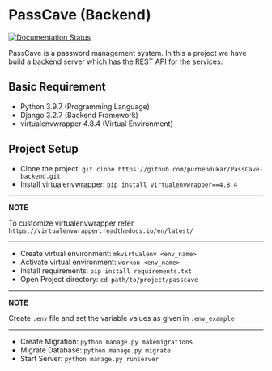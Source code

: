 # PassCave (Backend)

[![Documentation Status](https://readthedocs.org/projects/passcave-backend/badge/?version=latest)](https://passcave-backend.readthedocs.io/en/latest/?badge=latest)

PassCave is a password management system. In this a project we have build a backend server which has the REST API for the services.

## Basic Requirement
- Python 3.9.7 (Programming Language)
- Django 3.2.7 (Backend Framework)
- virtualenvwrapper 4.8.4 (Virtual Environment)

## Project Setup

- Clone the project: `git clone https://github.com/purnendukar/PassCave-backend.git`
- Install virtualenvwrapper: `pip install virtualenvwrapper==4.8.4`
---
**NOTE** 

To customize virtualenvwrapper refer `https://virtualenvwrapper.readthedocs.io/en/latest/`

---

- Create virtual environment: `mkvirtualenv <env_name>`
- Activate virtual environment: `workon <env_name>`
- Install requirements: `pip install requirements.txt`
- Open Project directory: `cd path/to/project/passcave`

---
**NOTE**

Create `.env` file and set the variable values as given in `.env_example`

---

- Create Migration: `python manage.py makemigrations`
- Migrate Database: `python manage.py migrate`
- Start Server: `python manage.py runserver`
